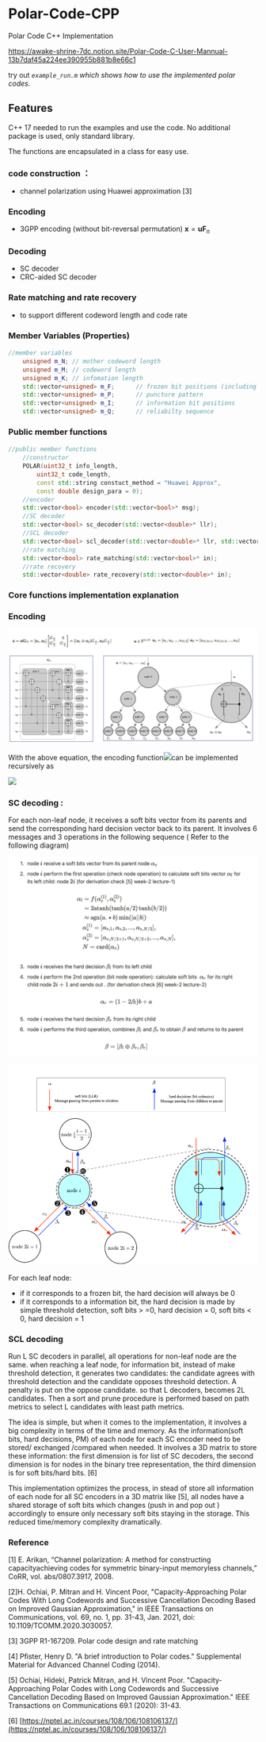# Polar-Code-CPP
Polar Code C++ Implementation

https://awake-shrine-7dc.notion.site/Polar-Code-C-User-Mannual-13b7daf45a224ee390955b881b8e66c1

try out *`example_run.m`  which shows how to use the implemented polar codes.*

## Features

C++ 17 needed to run the examples and use the code.  No additional package is used, only standard library.

The functions are encapsulated in a class for easy use.

### code construction ：

- channel polarization using Huawei approximation [3]

### Encoding

- 3GPP encoding (without bit-reversal permutation)  $\mathbf x = \mathbf u \mathbf F_n$

### Decoding

- SC decoder
- CRC-aided SC decoder

### Rate matching and rate recovery

- to support different codeword length and code rate

### Member Variables (Properties)

```cpp
//member variables
	unsigned m_N; // mother codeword length
	unsigned m_M; // codeword length
	unsigned m_K; // infomation length
	std::vector<unsigned> m_F;		// frozen bit positions (including puncture postions)
	std::vector<unsigned> m_P;		// puncture pattern
	std::vector<unsigned> m_I;		// information bit positions
	std::vector<unsigned> m_Q;		// reliabilty sequence
```

### Public member functions

```cpp
//public member functions
	//constructor
	POLAR(uint32_t info_length,
		uint32_t code_length,
		const std::string constuct_method = "Huawei Approx",
		const double design_para = 0);
	//encoder
	std::vector<bool> encoder(std::vector<bool>* msg);
	//SC decoder
	std::vector<bool> sc_decoder(std::vector<double>* llr);
	//SCL decoder
	std::vector<bool> scl_decoder(std::vector<double>* llr, std::vector<bool> crc_g, unsigned nL);
	//rate matching
	std::vector<bool> rate_matching(std::vector<bool>* in);
	//rate recovery
	std::vector<double> rate_recovery(std::vector<double>* in);
```

### Core functions implementation explanation

### **Encoding**

![decoing](Aux/encoding.png)

With the above equation, the encoding function<img src="https://render.githubusercontent.com/render/math?math=f(\mathbf u)">can be implemented recursively as 

<img src="https://render.githubusercontent.com/render/math?math=f(\mathbf u ) = [f(\mathbf u_1 \oplus \mathbf u_2),f(\mathbf u_2) ]">


### SC decoding :

For each non-leaf node, it receives a soft bits vector from its parents and send the corresponding  hard decision vector  back to its parent. It involves 6 messages and 3 operations in the following sequence (  Refer to the following diagram)

![decoing](Aux/decoding.png)


![decoing](Aux/SC_decording.png)


For each leaf node:

- if it corresponds to a frozen bit, the hard decision will always be 0
- if it corresponds to a information bit, the hard decision is made by simple threshold detection, soft bits > =0, hard decision = 0,  soft bits < 0, hard decision = 1

### SCL decoding

Run L SC decoders in parallel,  all operations for non-leaf node are the same. when reaching a leaf node, for information bit, instead of make threshold detection, it generates two candidates: the candidate agrees with threshold detection and the candidate opposes threshold detection.  A penalty is put on the oppose candidate. so that L decoders, becomes 2L candidates. Then a sort and prune procedure is performed based on path metrics to select L candidates with least path metrics.

The idea is simple, but when it comes to the implementation, it involves a big complexity in terms of the time and memory. As the information(soft bits, hard decisions, PM) of each node for each SC encoder need  to be stored/ exchanged /compared when needed. It involves a 3D matrix to store these information:  the first dimension is for list of SC decoders, the second dimension is for nodes in the binary tree representation, the third dimension is for soft bits/hard bits. [6]

This implementation optimizes the process, in stead of store all information of each node for all SC encoders in a 3D matrix like [5], all nodes have a shared storage of soft bits which changes (push in and pop out ) accordingly to ensure only necessary soft bits staying in the storage. This reduced time/memory complexity  dramatically. 

### Reference

[1] E. Arikan, “Channel polarization: A method for constructing capacityachieving codes for symmetric binary-input memoryless channels,” CoRR, vol. abs/0807.3917, 2008.

[2]H. Ochiai, P. Mitran and H. Vincent Poor, "Capacity-Approaching Polar Codes With Long Codewords and Successive Cancellation Decoding Based on Improved Gaussian Approximation," in IEEE Transactions on Communications, vol. 69, no. 1, pp. 31-43, Jan. 2021, doi: 10.1109/TCOMM.2020.3030057.

[3] 3GPP R1-167209. Polar code design and rate matching

[4] Pfister, Henry D. "A brief introduction to Polar codes." Supplemental Material for Advanced Channel Coding (2014).

[5] Ochiai, Hideki, Patrick Mitran, and H. Vincent Poor. "Capacity-Approaching Polar Codes with Long Codewords and Successive Cancellation Decoding Based on Improved Gaussian Approximation." IEEE Transactions on Communications 69.1 (2020): 31-43.

[6] [https://nptel.ac.in/courses/108/106/108106137/](https://nptel.ac.in/courses/108/106/108106137/)
